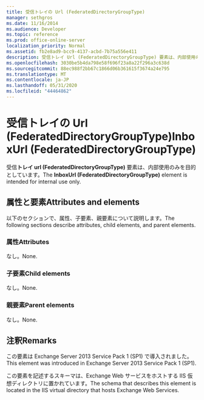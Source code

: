 ```yaml
---
title: 受信トレイの Url (FederatedDirectoryGroupType)
manager: sethgros
ms.date: 11/16/2014
ms.audience: Developer
ms.topic: reference
ms.prod: office-online-server
localization_priority: Normal
ms.assetid: fb2e8ad9-bcc9-4137-acbd-7b75a556e411
description: 受信トレイ Url (FederatedDirectoryGroupType) 要素は、内部使用のみを目的としています。
ms.openlocfilehash: 3030be5b4da798e58f696f23a8a22f296a3c638d
ms.sourcegitcommit: 88ec988f2bb67c1866d06b361615f3674a24e795
ms.translationtype: MT
ms.contentlocale: ja-JP
ms.lasthandoff: 05/31/2020
ms.locfileid: "44464862"
---
```

# <a name="inboxurl-federateddirectorygrouptype"></a><span data-ttu-id="aa433-103">受信トレイの Url (FederatedDirectoryGroupType)</span><span class="sxs-lookup"><span data-stu-id="aa433-103">InboxUrl (FederatedDirectoryGroupType)</span></span>

<span data-ttu-id="aa433-104">受信**トレイ url (FederatedDirectoryGroupType)** 要素は、内部使用のみを目的としています。</span><span class="sxs-lookup"><span data-stu-id="aa433-104">The **InboxUrl (FederatedDirectoryGroupType)** element is intended for internal use only.</span></span> 

## <a name="attributes-and-elements"></a><span data-ttu-id="aa433-105">属性と要素</span><span class="sxs-lookup"><span data-stu-id="aa433-105">Attributes and elements</span></span>

<span data-ttu-id="aa433-106">以下のセクションで、属性、子要素、親要素について説明します。</span><span class="sxs-lookup"><span data-stu-id="aa433-106">The following sections describe attributes, child elements, and parent elements.</span></span>
  
### <a name="attributes"></a><span data-ttu-id="aa433-107">属性</span><span class="sxs-lookup"><span data-stu-id="aa433-107">Attributes</span></span>

<span data-ttu-id="aa433-108">なし。</span><span class="sxs-lookup"><span data-stu-id="aa433-108">None.</span></span>
  
### <a name="child-elements"></a><span data-ttu-id="aa433-109">子要素</span><span class="sxs-lookup"><span data-stu-id="aa433-109">Child elements</span></span>

<span data-ttu-id="aa433-110">なし。</span><span class="sxs-lookup"><span data-stu-id="aa433-110">None.</span></span>
  
### <a name="parent-elements"></a><span data-ttu-id="aa433-111">親要素</span><span class="sxs-lookup"><span data-stu-id="aa433-111">Parent elements</span></span>

<span data-ttu-id="aa433-112">なし。</span><span class="sxs-lookup"><span data-stu-id="aa433-112">None.</span></span>
  
## <a name="remarks"></a><span data-ttu-id="aa433-113">注釈</span><span class="sxs-lookup"><span data-stu-id="aa433-113">Remarks</span></span>

<span data-ttu-id="aa433-114">この要素は Exchange Server 2013 Service Pack 1 (SP1) で導入されました。</span><span class="sxs-lookup"><span data-stu-id="aa433-114">This element was introduced in Exchange Server 2013 Service Pack 1 (SP1).</span></span>
  
<span data-ttu-id="aa433-115">この要素を記述するスキーマは、Exchange Web サービスをホストする IIS 仮想ディレクトリに置かれています。</span><span class="sxs-lookup"><span data-stu-id="aa433-115">The schema that describes this element is located in the IIS virtual directory that hosts Exchange Web Services.</span></span>
  

